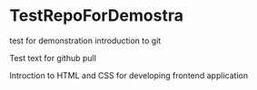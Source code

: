 # TestRepoForDemostra
test for demonstration 
introduction to git 

Test text for github pull

Introction to HTML and CSS for developing frontend application
